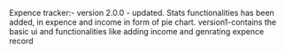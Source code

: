 Expence tracker:-
version 2.0.0 - updated. Stats functionalities has been added, in expence and income in form of pie chart.
version1-contains the basic ui and functionalities like adding income and genrating expence record
